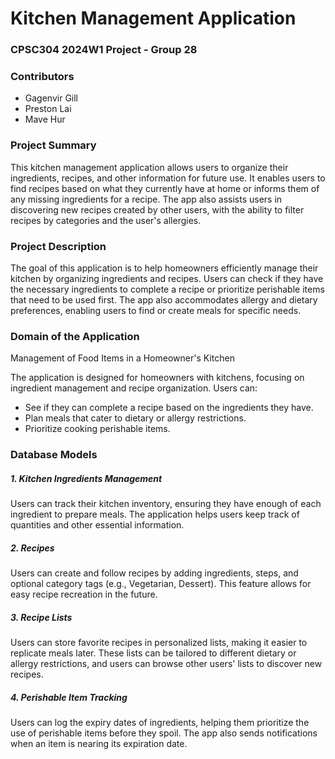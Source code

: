 # Kitchen Management Application

### CPSC304 2024W1 Project - Group 28

### Contributors
- Gagenvir Gill
- Preston Lai
- Mave Hur

### Project Summary
This kitchen management application allows users to organize their ingredients, recipes, and other information for future use. It enables users to find recipes based on what they currently have at home or informs them of any missing ingredients for a recipe. The app also assists users in discovering new recipes created by other users, with the ability to filter recipes by categories and the user's allergies.

### Project Description
The goal of this application is to help homeowners efficiently manage their kitchen by organizing ingredients and recipes. Users can check if they have the necessary ingredients to complete a recipe or prioritize perishable items that need to be used first. The app also accommodates allergy and dietary preferences, enabling users to find or create meals for specific needs.

### Domain of the Application
Management of Food Items in a Homeowner's Kitchen

The application is designed for homeowners with kitchens, focusing on ingredient management and recipe organization. Users can:

- See if they can complete a recipe based on the ingredients they have.
- Plan meals that cater to dietary or allergy restrictions.
- Prioritize cooking perishable items.

### Database Models

##### 1. Kitchen Ingredients Management
Users can track their kitchen inventory, ensuring they have enough of each ingredient to prepare meals. The application helps users keep track of quantities and other essential information.

##### 2. Recipes
Users can create and follow recipes by adding ingredients, steps, and optional category tags (e.g., Vegetarian, Dessert). This feature allows for easy recipe recreation in the future.

##### 3. Recipe Lists
Users can store favorite recipes in personalized lists, making it easier to replicate meals later. These lists can be tailored to different dietary or allergy restrictions, and users can browse other users' lists to discover new recipes.

##### 4. Perishable Item Tracking
Users can log the expiry dates of ingredients, helping them prioritize the use of perishable items before they spoil. The app also sends notifications when an item is nearing its expiration date.
